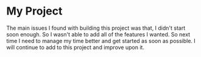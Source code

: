 # My Project

The main issues I found with building this project was that, I didn't start soon enough. So I wasn't able to add all of the features I wanted. So next time I need to manage my time better and get started as soon as possible. I will continue to add to this project and improve upon it. 


